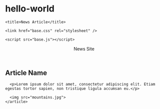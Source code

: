 # hello-world

<!--
 Copyright 2016 Google Inc.
 
 Licensed under the Apache License, Version 2.0 (the "License");
 you may not use this file except in compliance with the License.
 You may obtain a copy of the License at
 
      http://www.apache.org/licenses/LICENSE-2.0
 
 Unless required by applicable law or agreed to in writing, software
 distributed under the License is distributed on an "AS IS" BASIS,
 WITHOUT WARRANTIES OR CONDITIONS OF ANY KIND, either express or implied.
 See the License for the specific language governing permissions and
 limitations under the License.
-->

<!doctype html>
<html lang="en">
  <head>
    <link rel="shortcut icon" href="amp_favicon.png">

    <title>News Article</title>

    <link href="base.css" rel="stylesheet" />

    <script src="base.js"></script>
  </head>
  <body>
    <header>
      News Site
    </header>
    <article>
      <h1>Article Name</h1>

      <p>Lorem ipsum dolor sit amet, consectetur adipiscing elit. Etiam egestas tortor sapien, non tristique ligula accumsan eu.</p>

      <img src="mountains.jpg">
    </article>
  </body>
</html>
